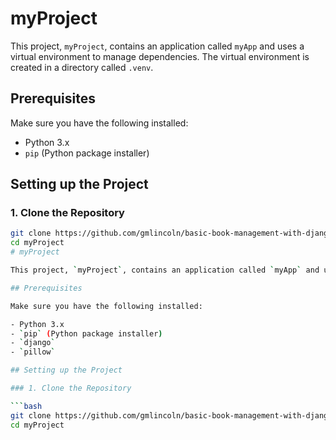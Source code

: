 # myProject

This project, `myProject`, contains an application
 called `myApp` and uses a virtual environment to manage dependencies. 
The virtual environment is created in a directory called `.venv`.

## Prerequisites

Make sure you have the following installed:

- Python 3.x
- `pip` (Python package installer)

## Setting up the Project

### 1. Clone the Repository

```bash
git clone https://github.com/gmlincoln/basic-book-management-with-django
cd myProject
# myProject

This project, `myProject`, contains an application called `myApp` and uses a virtual environment to manage dependencies. The virtual environment is created in a directory called `.venv`.

## Prerequisites

Make sure you have the following installed:

- Python 3.x
- `pip` (Python package installer)
- `django` 
- `pillow` 

## Setting up the Project

### 1. Clone the Repository

```bash
git clone https://github.com/gmlincoln/basic-book-management-with-django
cd myProject
